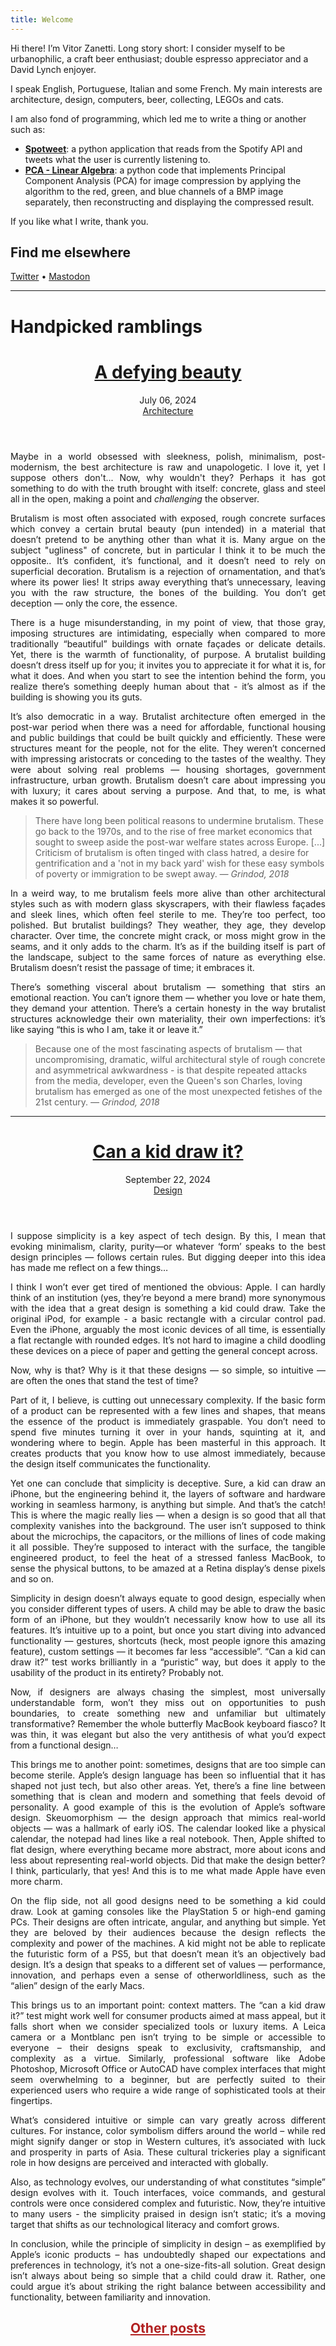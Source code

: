 ```yaml
---
title: Welcome
---
```


Hi there! I’m Vitor Zanetti. Long story short: I consider myself to be urbanophilic, a craft beer enthusiast; double espresso appreciator and a David Lynch enjoyer.

I speak English, Portuguese, Italian and some French. My main interests are architecture, design, computers, beer, collecting, LEGOs and cats.

I am also fond of programming, which led me to write a thing or another such as:

- **[Spotweet](https://github.com/vszanetti/spotweet)**: a python application that reads from the Spotify API and tweets what the user is currently listening to.
- **[PCA - Linear Algebra](https://github.com/vszanetti/pca_algebra)**: a python code that implements Principal Component Analysis (PCA) for image compression by applying the algorithm to the red, green, and blue channels of a BMP image separately, then reconstructing and displaying the compressed result.

If you like what I write, thank you.

<h2>Find me elsewhere</h2>

[Twitter](https://www.twitter.com/ocaligvla) • [Mastodon](https://mastodon.social/@vszanetti)

***

# Handpicked ramblings

<header class="entry-header">
    <h1 class="entry-title"><a href="brutalism.md" rel="bookmark">A defying beauty</a></h2>
    <div class="entry-details">
        <div class="entry-date">
            <a>July 06, 2024</a>
        </div><div class="entry-topic">
            <a href="tags/architecture" rel="category tag">Architecture</a>
        </div></div></header>

<p align="justify">Maybe in a world obsessed with sleekness, polish, minimalism, post-modernism, the best architecture is raw and unapologetic. I love it, yet I suppose others don't... Now, why wouldn't they? Perhaps it has got something to do with the truth brought with itself: concrete, glass and steel all in the open, making a point and <em>challenging</em> the observer.</p>

<p align="justify">Brutalism is most often associated with exposed, rough concrete surfaces which convey a certain brutal beauty (pun intended) in a material that doesn’t pretend to be anything other than what it is. Many argue on the subject "ugliness" of concrete, but in particular I think it to be much the opposite.. It’s confident, it’s functional, and it doesn’t need to rely on superficial decoration. Brutalism is a rejection of ornamentation, and that’s where its power lies! It strips away everything that’s unnecessary, leaving you with the raw structure, the bones of the building. You don’t get deception — only the core, the essence.</p>

<p align="justify">There is a huge misunderstanding, in my point of view, that those gray, imposing structures are intimidating, especially when compared to more traditionally “beautiful” buildings with ornate façades or delicate details. Yet, there is the warmth of functionality, of purpose. A brutalist building doesn’t dress itself up for you; it invites you to appreciate it for what it is, for what it does. And when you start to see the intention behind the form, you realize there’s something deeply human about that - it’s almost as if the building is showing you its guts.</p>

<p align="justify">It’s also democratic in a way. Brutalist architecture often emerged in the post-war period when there was a need for affordable, functional housing and public buildings that could be built quickly and efficiently. These were structures meant for the people, not for the elite. They weren’t concerned with impressing aristocrats or conceding to the tastes of the wealthy. They were about solving real problems — housing shortages, government infrastructure, urban growth. Brutalism doesn’t care about impressing you with luxury; it cares about serving a purpose. And that, to me, is what makes it so powerful.</p>

<p align="justify">
<blockquote> There have long been political reasons to undermine brutalism. These go back to the 1970s, and to the rise of free market economics that sought to sweep aside the post-war welfare states across Europe. [...] Criticism of brutalism is often tinged with class hatred, a desire for gentrification and a 'not in my back yard' wish for these easy symbols of poverty or immigration to be swept away.
<em>— Grindod, 2018</em>
</blockquote>
</p>
<p align="justify">In a weird way, to me brutalism feels more alive than other architectural styles such as with modern glass skyscrapers, with their flawless façades and sleek lines, which often feel sterile to me. They’re too perfect, too polished. But brutalist buildings? They weather, they age, they develop character. Over time, the concrete might crack, or moss might grow in the seams, and it only adds to the charm. It’s as if the building itself is part of the landscape, subject to the same forces of nature as everything else. Brutalism doesn’t resist the passage of time; it embraces it.</p>

<p align="justify">There’s something visceral about brutalism — something that stirs an emotional reaction. You can’t ignore them — whether you love or hate them, they demand your attention. There’s a certain honesty in the way brutalist structures acknowledge their own materiality, their own imperfections: it’s like saying “this is who I am, take it or leave it.”</p>

<p align="justify">
<blockquote>
Because one of the most fascinating aspects of brutalism — that uncompromising, dramatic, wilful architectural style of rough concrete and asymmetrical awkwardness - is that despite repeated attacks from the media, developer, even the Queen's son Charles, loving brutalism has emerged as one of the most unexpected fetishes of the 21st century.
<em>— Grindod, 2018</em>
</blockquote>
</p>

***

<header class="entry-header">
    <h1 class="entry-title"><a href="canakiddrawit" rel="bookmark">Can a kid draw it?</a></h2>
    <div class="entry-details">
        <div class="entry-date">
            <a>September 22, 2024</a>
        </div><div class="entry-topic">
            <a href="tags/design" rel="category tag">Design</a>
        </div></div></header>

<p align="justify">I suppose simplicity is a key aspect of tech design. By this, I mean that evoking minimalism, clarity, purity—or whatever ‘form’ speaks to the best design principles — follows certain rules. But digging deeper into this idea has made me reflect on a few things…

</p>

<p align="justify">I think I won’t ever get tired of mentioned the obvious: Apple. I can hardly think of an institution (yes, they’re beyond a mere brand) more synonymous with the idea that a great design is something a kid could draw. Take the original iPod, for example - a basic rectangle with a circular control pad. Even the iPhone, arguably the most iconic devices of all time, is essentially a flat rectangle with rounded edges. It’s not hard to imagine a child doodling these devices on a piece of paper and getting the general concept across.
</p>

<p align="justify">Now, why is that? Why is it that these designs — so simple, so intuitive — are often the ones that stand the test of time?</p>

<p align="justify">Part of it, I believe, is cutting out unnecessary complexity. If the basic form of a product can be represented with a few lines and shapes, that means the essence of the product is immediately graspable. You don’t need to spend five minutes turning it over in your hands, squinting at it, and wondering where to begin. Apple has been masterful in this approach. It creates products that you know how to use almost immediately, because the design itself communicates the functionality.</p>

<p align="justify">Yet one can conclude that simplicity is deceptive. Sure, a kid can draw an iPhone, but the engineering behind it, the layers of software and hardware working in seamless harmony, is anything but simple. And that’s the catch! This is where the magic really lies — when a design is so good that all that complexity vanishes into the background. The user isn’t supposed to think about the microchips, the capacitors, or the millions of lines of code making it all possible. They’re supposed to interact with the surface, the tangible engineered product, to feel the heat of a stressed fanless MacBook, to sense the physical buttons, to be amazed at a Retina display’s dense pixels and so on.

</p>

<p align="justify">Simplicity in design doesn’t always equate to good design, especially when you consider different types of users. A child may be able to draw the basic form of an iPhone, but they wouldn’t necessarily know how to use all its features. It’s intuitive up to a point, but once you start diving into advanced functionality — gestures, shortcuts (heck, most people ignore this amazing feature), custom settings — it becomes far less “accessible”. “Can a kid can draw it?” test works brilliantly in a “puristic” way, but does it apply to the usability of the product in its entirety? Probably not.

</p>

<p align="justify">Now, if designers are always chasing the simplest, most universally understandable form, won’t they miss out on opportunities to push boundaries, to create something new and unfamiliar but ultimately transformative? Remember the whole butterfly MacBook keyboard fiasco? It was thin, it was elegant but also the very antithesis of what you’d expect from a functional design…

</p>

<p align="justify">This brings me to another point: sometimes, designs that are too simple can become sterile. Apple’s design language has been so influential that it has shaped not just tech, but also other areas. Yet, there’s a fine line between something that is clean and modern and something that feels devoid of personality. A good example of this is the evolution of Apple’s software design. Skeuomorphism — the design approach that mimics real-world objects — was a hallmark of early iOS. The calendar looked like a physical calendar, the notepad had lines like a real notebook. Then, Apple shifted to flat design, where everything became more abstract, more about icons and less about representing real-world objects. Did that make the design better? I think, particularly, that yes! And this is to me what made Apple have even more charm.

</p>

<p align="justify">On the flip side, not all good designs need to be something a kid could draw. Look at gaming consoles like the PlayStation 5 or high-end gaming PCs. Their designs are often intricate, angular, and anything but simple. Yet they are beloved by their audiences because the design reflects the complexity and power of the machines. A kid might not be able to replicate the futuristic form of a PS5, but that doesn’t mean it’s an objectively bad design. It’s a design that speaks to a different set of values — performance, innovation, and perhaps even a sense of otherworldliness, such as the “alien” design of the early Macs.

</p>

<p align="justify">This brings us to an important point: context matters. The “can a kid draw it?” test might work well for consumer products aimed at mass appeal, but it falls short when we consider specialized tools or luxury items. A Leica camera or a Montblanc pen isn’t trying to be simple or accessible to everyone – their designs speak to exclusivity, craftsmanship, and complexity as a virtue. Similarly, professional software like Adobe Photoshop, Microsoft Office or AutoCAD have complex interfaces that might seem overwhelming to a beginner, but are perfectly suited to their experienced users who require a wide range of sophisticated tools at their fingertips.

</p>

<p align="justify">What’s considered intuitive or simple can vary greatly across different cultures. For instance, color symbolism differs around the world – while red might signify danger or stop in Western cultures, it’s associated with luck and prosperity in parts of Asia. These cultural trickeries play a significant role in how designs are perceived and interacted with globally.

</p>

<p align="justify">Also, as technology evolves, our understanding of what constitutes “simple” design evolves with it. Touch interfaces, voice commands, and gestural controls were once considered complex and futuristic. Now, they’re intuitive to many users - the simplicity praised in design isn’t static; it’s a moving target that shifts as our technological literacy and comfort grows.

</p>

<p align="justify">In conclusion, while the principle of simplicity in design – as exemplified by Apple’s iconic products – has undoubtedly shaped our expectations and preferences in technology, it’s not a one-size-fits-all solution. Great design isn’t always about being so simple that a child could draw it. Rather, one could argue it’s about striking the right balance between accessibility and functionality, between familiarity and innovation.

</p>

<header class="entry-header">
    <h2 class="entry-title"><a href="posts" style="color: #B22222;" rel="bookmark">Other posts</a></h1>
</header>
